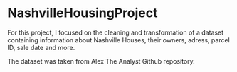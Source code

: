 # NashvilleHousingProject

For this project, I focused on the cleaning and transformation of a dataset containing information about Nashville Houses, their owners, adress, parcel ID, sale date and more.

The dataset was taken from Alex The Analyst Github repository.
